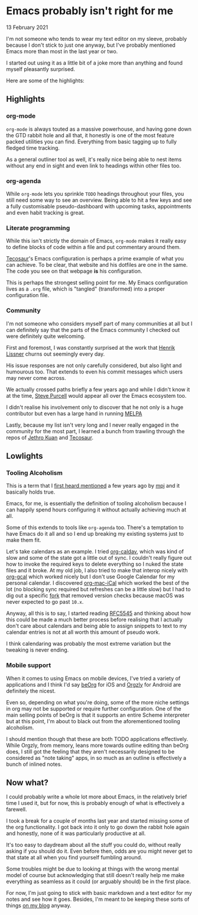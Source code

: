 # Emacs probably isn&#39;t right for me
13 February 2021

I&#39;m not someone who tends to wear my text editor on my sleeve, probably because I don&#39;t stick to just one anyway, but I&#39;ve probably mentioned Emacs more than most in the last year or two.

I started out using it as a little bit of a joke more than anything and found myself pleasantly surprised.

Here are some of the highlights:

## Highlights

### org-mode

`org-mode` is always touted as a massive powerhouse, and having gone down the GTD rabbit hole and all that, it honestly is one of the most feature packed utilities you can find. Everything from basic tagging up to fully fledged time tracking.

As a general outliner tool as well, it&#39;s really nice being able to nest items without any end in sight and even link to headings within other files too.

### org-agenda

While `org-mode` lets you sprinkle `TODO` headings throughout your files, you still need some way to see an overview. Being able to hit a few keys and see a fully customisable pseudo-dashboard with upcoming tasks, appointments and even habit tracking is great.

### Literate programming

While this isn&#39;t strictly the domain of Emacs, `org-mode` makes it really easy to define blocks of code within a file and put commentary around them.

[Tecosaur](https://tecosaur.github.io/emacs-config/config.html)&#39;s Emacs configuration is perhaps a prime example of what you can achieve. To be clear, that website and his dotfiles are one in the same. The code you see on that webpage **is** his configuration.

This is perhaps the strongest selling point for me. My Emacs configuration lives as a `.org` file, which is &#34;tangled&#34; (transformed) into a proper configuration file.

### Community

I&#39;m not someone who considers myself part of many communities at all but I can definitely say that the parts of the Emacs community I checked out were definitely quite welcoming.

First and foremost, I was constantly surprised at the work that [Henrik Lissner](https://github.com/hlissner/doom-emacs) churns out seemingly every day.

His issue responses are not only carefully considered, but also light and humourous too. That extends to even his commit messages which users may never come across.

We actually crossed paths briefly a few years ago and while I didn&#39;t know it at the time, [Steve Purcell](https://twitter.com/sanityinc) would appear all over the Emacs ecosystem too.

I didn&#39;t realise his involvement only to discover that he not only is a huge contributor but even has a large hand in running [MELPA](https://melpa.org/#/)

Lastly, because my list isn&#39;t very long and I never really engaged in the community for the most part, I learned a bunch from trawling through the repos of [Jethro Kuan](https://github.com/jethrokuan) and [Tecosaur](https://github.com/tecosaur/).

## Lowlights

### Tooling Alcoholism

This is a term that I [first heard mentioned](https://youtu.be/dIjKJjzRX_E?t=82) a few years ago by [mpj](https://about.me/mpj) and it basically holds true.

Emacs, for me, is essentially the definition of tooling alcoholism because I can happily spend hours configuring it without actually achieving much at all.

Some of this extends to tools like `org-agenda` too. There&#39;s a temptation to have Emacs do it all and so I end up breaking my existing systems just to make them fit.

Let&#39;s take calendars as an example. I tried [org-caldav](https://github.com/dengste/org-caldav), which was kind of slow and some of the state got a little out of sync. I couldn&#39;t really figure out how to invoke the required keys to delete everything so I nuked the state files and it broke. At my old job, I also tried to make that interop nicely with [org-gcal](https://github.com/myuhe/org-gcal.el) which worked nicely but I don&#39;t use Google Calendar for my personal calendar. I discovered [org-mac-iCal](https://github.com/ndw/org-mac-iCal) which worked the best of the lot (no blocking sync required but refreshes can be a little slow) but I had to dig out a specific [fork](https://github.com/terjesannum/org-mac-iCal) that removed version checks because macOS was never expected to go past `10.x`.

Anyway, all this is to say, I started reading [RFC5545](https://tools.ietf.org/html/rfc5545) and thinking about how this could be made a much better process before realising that I actually don&#39;t care about calendars and being able to assign snippets to text to my calendar entries is not at all worth this amount of pseudo work.

I think calendaring was probably the most extreme variation but the tweaking is never ending.

### Mobile support

When it comes to using Emacs on mobile devices, I&#39;ve tried a variety of applications and I think I&#39;d say [beOrg](https://beorgapp.com/) for iOS and [Orgzly](https://github.com/orgzly/orgzly-android) for Android are definitely the nicest.

Even so, depending on what you&#39;re doing, some of the more niche settings in org may not be supported or require further configuration. One of the main selling points of beOrg is that it supports an entire Scheme interpreter but at this point, I&#39;m about to black out from the aforementioned tooling alcoholism.

I should mention though that these are both TODO applications effectively. While Orgzly, from memory, leans more towards outline editing than beOrg does, I still got the feeling that they aren&#39;t necessarily designed to be considered as &#34;note taking&#34; apps, in so much as an outline is effectively a bunch of inlined notes.

## Now what?

I could probably write a whole lot more about Emacs, in the relatively brief time I used it, but for now, this is probably enough of what is effectively a farewell.

I took a break for a couple of months last year and started missing some of the org functionality. I got back into it only to go down the rabbit hole again and honestly, none of it was particularly productive at all.

It&#39;s too easy to daydream about all the stuff you could do, without really asking if you should do it. Even before then, odds are you might never get to that state at all when you find yourself fumbling around.

Some troubles might be due to looking at things with the wrong mental model of course but acknowledging that still doesn&#39;t really help me make everything as seamless as it could (or arguably should) be in the first place.

For now, I&#39;m just going to stick with basic markdown and a text editor for my notes and see how it goes. Besides, I&#39;m meant to be keeping these sorts of things [on my blog](/blog/zettelkasten-blog-a-good-idea/) anyway.

